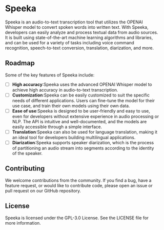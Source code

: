 # Speeka

Speeka is an audio-to-text transcription tool that utilizes the OPENAI Whisper model to convert spoken words into written text. With Speeka, developers can easily analyze and process textual data from audio sources. It is built using state-of-the-art machine learning algorithms and libraries, and can be used for a variety of tasks including voice command recognition, speech-to-text conversion, translation, diarization, and more.

## Roadmap
Some of the key features of Speeka include:
- [ ] **High accuracy**:Speeka uses the advanced OPENAI Whisper model to achieve high accuracy in audio-to-text transcription.
- [ ] **Customization**:Speeka can be easily customized to suit the specific needs of different applications. Users can fine-tune the model for their use case, and train their own models using their own data.
- [ ] **Ease of use**:Speeka is designed to be user-friendly and easy to use, even for developers without extensive experience in audio processing or NLP. The API is intuitive and well-documented, and the models are easily accessible through a simple interface.
- [ ] **Translation**:Speeka can also be used for language translation, making it an ideal tool for developers building multilingual applications.
- [ ] **Diarization**:Speeka supports speaker diarization, which is the process of partitioning an audio stream into segments according to the identity of the speaker.

## Contributing
We welcome contributions from the community. If you find a bug, have a feature request, or would like to contribute code, please open an issue or pull request on our GitHub repository.

## License
Speeka is licensed under the GPL-3.0 License. See the LICENSE file for more information.